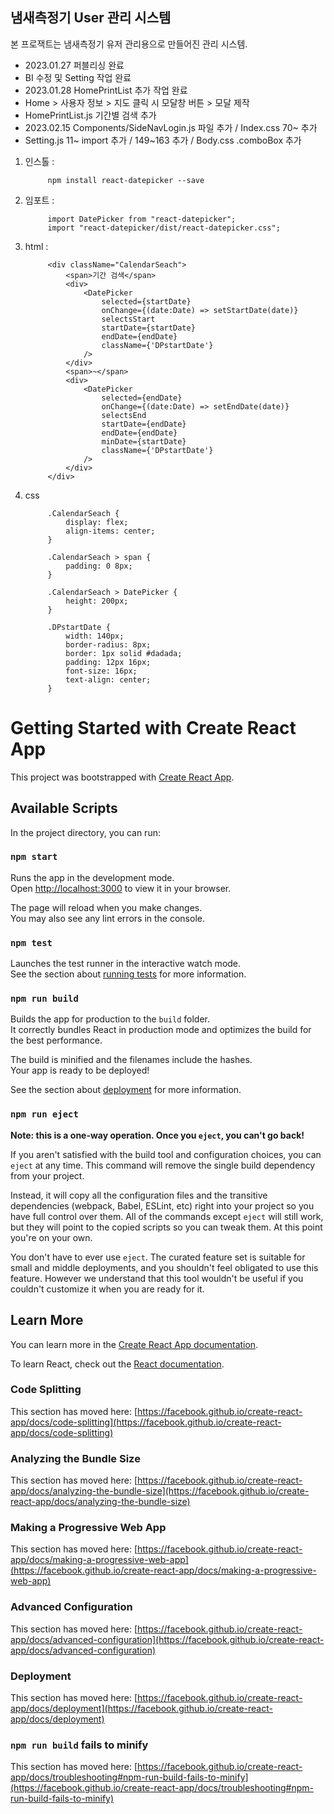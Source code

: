 ## 냄새측정기 User 관리 시스템
본 프로잭트는  냄새측정기 유저 관리용으로 만들어진 관리 시스템.
 -  2023.01.27 퍼블리싱 완료
 -  BI 수정 및 Setting 작업 완료
 -  2023.01.28 HomePrintList 추가 작업 완료
 -  Home > 사용자 정보 > 지도 클릭 시 모달창 버튼 > 모달 제작
 -  HomePrintList.js 기간별 검색 추가
 -  2023.02.15 Components/SideNavLogin.js 파일 추가 / Index.css 70~ 추가
 -  Setting.js 11~ import 추가 / 149~163 추가 / Body.css .comboBox 추가

1. 인스톨 :
            
            npm install react-datepicker --save

2. 임포트 :
            
            import DatePicker from "react-datepicker";
            import "react-datepicker/dist/react-datepicker.css";

3. html : 

            <div className="CalendarSeach">
                <span>기간 검색</span>
                <div>
                    <DatePicker
                        selected={startDate}
                        onChange={(date:Date) => setStartDate(date)}
                        selectsStart
                        startDate={startDate}
                        endDate={endDate}
                        className={'DPstartDate'}
                    />
                </div>
                <span>~</span>
                <div>
                    <DatePicker
                        selected={endDate}
                        onChange={(date:Date) => setEndDate(date)}
                        selectsEnd
                        startDate={endDate}
                        endDate={endDate}
                        minDate={startDate}
                        className={'DPstartDate'}
                    />
                </div>
            </div>

4. css
            
            .CalendarSeach {
                display: flex;
                align-items: center;
            }

            .CalendarSeach > span {
                padding: 0 8px;
            }

            .CalendarSeach > DatePicker {
                height: 200px;
            }

            .DPstartDate {
                width: 140px;
                border-radius: 8px;
                border: 1px solid #dadada;
                padding: 12px 16px;
                font-size: 16px;
                text-align: center;
            }

    

# Getting Started with Create React App

This project was bootstrapped with [Create React App](https://github.com/facebook/create-react-app).

## Available Scripts

In the project directory, you can run:

### `npm start`

Runs the app in the development mode.\
Open [http://localhost:3000](http://localhost:3000) to view it in your browser.

The page will reload when you make changes.\
You may also see any lint errors in the console.

### `npm test`

Launches the test runner in the interactive watch mode.\
See the section about [running tests](https://facebook.github.io/create-react-app/docs/running-tests) for more information.

### `npm run build`

Builds the app for production to the `build` folder.\
It correctly bundles React in production mode and optimizes the build for the best performance.

The build is minified and the filenames include the hashes.\
Your app is ready to be deployed!

See the section about [deployment](https://facebook.github.io/create-react-app/docs/deployment) for more information.

### `npm run eject`

**Note: this is a one-way operation. Once you `eject`, you can't go back!**

If you aren't satisfied with the build tool and configuration choices, you can `eject` at any time. This command will remove the single build dependency from your project.

Instead, it will copy all the configuration files and the transitive dependencies (webpack, Babel, ESLint, etc) right into your project so you have full control over them. All of the commands except `eject` will still work, but they will point to the copied scripts so you can tweak them. At this point you're on your own.

You don't have to ever use `eject`. The curated feature set is suitable for small and middle deployments, and you shouldn't feel obligated to use this feature. However we understand that this tool wouldn't be useful if you couldn't customize it when you are ready for it.

## Learn More

You can learn more in the [Create React App documentation](https://facebook.github.io/create-react-app/docs/getting-started).

To learn React, check out the [React documentation](https://reactjs.org/).

### Code Splitting

This section has moved here: [https://facebook.github.io/create-react-app/docs/code-splitting](https://facebook.github.io/create-react-app/docs/code-splitting)

### Analyzing the Bundle Size

This section has moved here: [https://facebook.github.io/create-react-app/docs/analyzing-the-bundle-size](https://facebook.github.io/create-react-app/docs/analyzing-the-bundle-size)

### Making a Progressive Web App

This section has moved here: [https://facebook.github.io/create-react-app/docs/making-a-progressive-web-app](https://facebook.github.io/create-react-app/docs/making-a-progressive-web-app)

### Advanced Configuration

This section has moved here: [https://facebook.github.io/create-react-app/docs/advanced-configuration](https://facebook.github.io/create-react-app/docs/advanced-configuration)

### Deployment

This section has moved here: [https://facebook.github.io/create-react-app/docs/deployment](https://facebook.github.io/create-react-app/docs/deployment)

### `npm run build` fails to minify

This section has moved here: [https://facebook.github.io/create-react-app/docs/troubleshooting#npm-run-build-fails-to-minify](https://facebook.github.io/create-react-app/docs/troubleshooting#npm-run-build-fails-to-minify)
